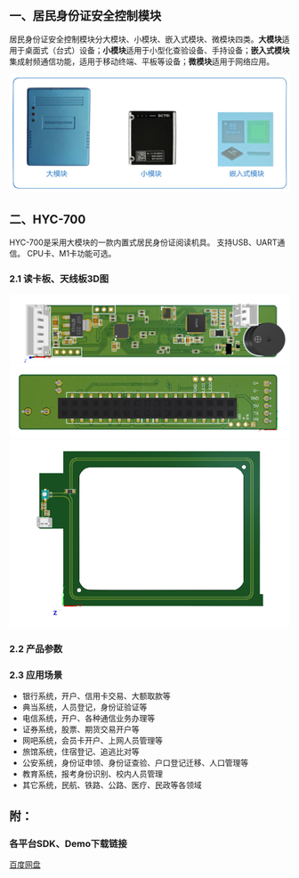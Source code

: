 
## 一、居民身份证安全控制模块

居民身份证安全控制模块分大模块、小模块、嵌入式模块、微模块四类。**大模块**适用于桌面式（台式）设备；**小模块**适用于小型化查验设备、手持设备；**嵌入式模块**集成射频通信功能，适用于移动终端、平板等设备；**微模块**适用于网络应用。

![img](../../../static/img/document/module00.png)

## 二、HYC-700

HYC-700是采用大模块的一款内置式居民身份证阅读机具。 支持USB、UART通信。 CPU卡、M1卡功能可选。

### 2.1 读卡板、天线板3D图

![img](../../../static/img/document/HYC-70001.png)
![img](../../../static/img/document/HYC-70002.png)
![img](../../../static/img/document/HYC-70003.png)

### 2.2 产品参数

### 2.3 应用场景

  * 银行系统，开户、信用卡交易、大额取款等
  * 典当系统，人员登记，身份证验证等
  * 电信系统，开户、各种通信业务办理等
  * 证券系统，股票、期货交易开户等
  * 网吧系统，会员卡开户、上网人员管理等
  * 旅馆系统，住宿登记、追逃比对等
  * 公安系统，身份证申领、身份证查验、户口登记迁移、人口管理等
  * 教育系统，报考身份识别、校内人员管理
  * 其它系统，民航、铁路、公路、医疗、民政等各领域

## 附：
### 各平台SDK、Demo下载链接

[百度网盘](https://pan.baidu.com/s/1tIZdN-hEDVgM8Xairkb6qw?pwd=g2s2)
